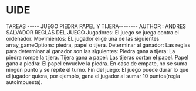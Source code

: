 # UIDE
TAREAS
----- JUEGO PIEDRA PAPEL Y TIJERA--------
AUTHOR : ANDRES SALVADOR
REGLAS DEL JUEGO
Jugadores: El juego se juega contra el ordenador.
Movimientos: EL jugador elige una de las siguientes array_gameOptions: piedra, papel o tijera.
Determinar al ganador: Las reglas para determinar al ganador son las siguientes:
Piedra gana a tijera: La piedra rompe la tijera.
Tijera gana a papel: Las tijeras cortan el papel.
Papel gana a piedra: El papel envuelve la piedra.
En caso de empate, no se suma ningún punto y se repite el turno.
Fin del juego: El juego puede durar lo que el jugador quiera, por ejemplo, gana el jugador al sumar 10 puntos(regla autoimpuesta).
